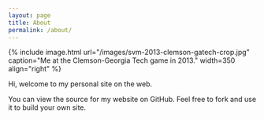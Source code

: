 ```yaml
---
layout: page
title: About
permalink: /about/
---
```


{% include image.html url="/images/svm-2013-clemson-gatech-crop.jpg" caption="Me at the Clemson-Georgia Tech game in 2013." width=350 align="right" %}

Hi, welcome to my personal site on the web. 

You can view the source for my website on GitHub. Feel free to fork and use it to build your own site.

